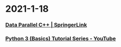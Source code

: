 
# 2021-1-18

### [Data Parallel C++ | SpringerLink](https://link.springer.com/book/10.1007/978-1-4842-5574-2)

### [Python 3 (Basics) Tutorial Series - YouTube](http://www.youtube.com/playlist?list=PLyOUQoTGhu3jPYBr54vxRVEaVauMTdnG9)